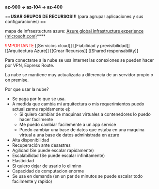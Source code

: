 **az-900 -> az-104 -> az-400**

==**USAR GRUPOS DE RECURSOS!!!** (para agrupar aplicaciones y sus configuraciones) ==

mapa de infraestuctura azure: [Azure global infrastructure experience (microsoft.com)](https://infrastructuremap.microsoft.com/explore)****

<font color="red">!IMPORTANTE</font>
	[[Servicios cloud]]
	[[Fiabilidad y previsibilidad]]
	[[Arquitectura Azure]]
	[[Crear Recursos]]
	[[Shared responsability]]

Para conectarse a la nube se usa internet las conexiones se pueden hacer por VPN, Express Route.

La nube se mantiene muy actualizada a diferencia de un servidor propio o on premise.

Por que usar la nube?
- Se paga por lo que se usa.
- A medida que cambia mi arquitectura o mis requerimientos puedo actualizarme rapidamente ej:
	- Si quiero cambiar de maquinas virtuales a contenedores lo puedo hacer facilmente
	- Me puedo cambiar facilemente a un app service
	- Puedo cambiar una base de datos que estaba en una maquina virtual a una base de datos administrada en azure
- Alta disponibilidad
- Recuperación ante desastres
- Agilidad (Se puede escalar rapidamente)
- Escalabilidad (Se puede escalar infinitamente)
- Elasticidad
- Si quiero dejar de usarlo lo elimino
- Capacidad de computacion enorme
- Se usa en demanda (en un par de minutos se puede escalar todo facilmente y rapido)

